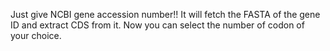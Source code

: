 Just give NCBI gene accession number!! It will fetch the FASTA of the gene ID and extract CDS from it. Now you can select the number of codon of your choice. 
